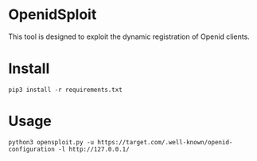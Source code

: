 # OpenidSploit
This tool is designed to exploit the dynamic registration of Openid clients.
# Install
`pip3 install -r requirements.txt`
# Usage
`python3 opensploit.py -u https://target.com/.well-known/openid-configuration -l http://127.0.0.1/`
